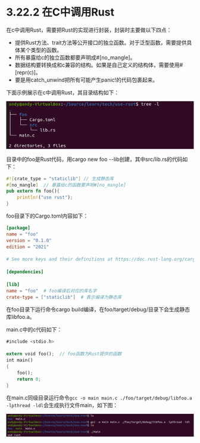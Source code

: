 # 3.22.2 在C中调用Rust
在c中调用Rust，需要把Rust的实现进行封装，封装时主要做以下四点：

- 提供Rust方法、trait方法等公开接口的独立函数。对于泛型函数，需要提供具体某个类型的函数。
- 所有暴露给c的独立函数都要声明成#[no_mangle]。
- 数据结构要转换成和c兼容的结构。如果是自己定义的结构体，需要使用#[repr(c)]。
- 要是用catch_unwind把所有可能产生panic!的代码包裹起来。

下面示例展示在c中调用Rust，其目录结构如下：

![注释](.././assets/53.png)


目录中的foo是Rust代码，用cargo new foo --lib创建，其中src/lib.rs的代码如下：

```Rust
#![crate_type = "staticlib"] // 生成静态库
#[no_mangle]  // 暴露给c的函数要声明#[no_mangle]
pub extern fn foo(){
    println!("use rust");
}
```

foo目录下的Cargo.toml内容如下：
```TOML
[package]
name = "foo"
version = "0.1.0"
edition = "2021"

# See more keys and their definitions at https://doc.rust-lang.org/cargo/reference/manifest.html

[dependencies]

[lib]
name = "foo"  # foo编译后对应的库名字
crate-type = ["staticlib"]  # 表示编译为静态库
```

在foo目录下运行命令cargo build编译，在foo/target/debug/目录下会生成静态库libfoo.a。

main.c中的c代码如下：
```Rust
#include <stdio.h>

extern void foo();  // foo函数为Rust提供的函数
int main()
{
    foo();
    return 0;
}
```

在main.c同级目录运行命令```gcc -o main main.c ./foo/target/debug/libfoo.a -lpthread -ldl```会生成执行文件main，如下图：

![注释](.././assets/54.png)
